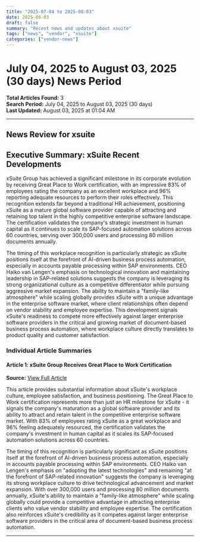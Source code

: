 ```yaml
---
title: "2025-07-04 to 2025-08-03"
date: 2025-08-03
draft: false
summary: "Recent news and updates about xsuite"
tags: ["news", "vendor", "xsuite"]
categories: ["vendor-news"]
---
```


# July 04, 2025 to August 03, 2025 (30 days) News Period 

**Total Articles Found:** 3  
**Search Period:** July 04, 2025 to August 03, 2025 (30 days)  
**Last Updated:** August 03, 2025 at 01:04 AM

---

## News Review for xsuite

## Executive Summary: xSuite Recent Developments

xSuite Group has achieved a significant milestone in its corporate evolution by receiving Great Place to Work certification, with an impressive 83% of employees rating the company as an excellent workplace and 96% reporting adequate resources to perform their roles effectively. This recognition extends far beyond a traditional HR achievement, positioning xSuite as a mature global software provider capable of attracting and retaining top talent in the highly competitive enterprise software landscape. The certification validates the company's strategic investment in human capital as it continues to scale its SAP-focused automation solutions across 60 countries, serving over 300,000 users and processing 80 million documents annually.

The timing of this workplace recognition is particularly strategic as xSuite positions itself at the forefront of AI-driven business process automation, especially in accounts payable processing within SAP environments. CEO Haiko van Lengen's emphasis on technological innovation and maintaining leadership in SAP-related solutions suggests the company is leveraging its strong organizational culture as a competitive differentiator while pursuing aggressive market expansion. The ability to maintain a "family-like atmosphere" while scaling globally provides xSuite with a unique advantage in the enterprise software market, where client relationships often depend on vendor stability and employee expertise. This development signals xSuite's readiness to compete more effectively against larger enterprise software providers in the critical and growing market of document-based business process automation, where workplace culture directly translates to product quality and customer satisfaction.

### Individual Article Summaries

#### Article 1: xSuite Group Receives Great Place to Work Certification

**Source:** [View Full Article](https://www.globenewswire.com/news-release/2025/07/29/3123031/0/en/xSuite-Group-Receives-Great-Place-to-Work-Certification.html)

This article provides substantial information about xSuite's workplace culture, employee satisfaction, and business positioning. The Great Place to Work certification represents more than just an HR milestone for xSuite - it signals the company's maturation as a global software provider and its ability to attract and retain talent in the competitive enterprise software market. With 83% of employees rating xSuite as a great workplace and 96% feeling adequately resourced, the certification validates the company's investment in human capital as it scales its SAP-focused automation solutions across 60 countries.

The timing of this recognition is particularly significant as xSuite positions itself at the forefront of AI-driven business process automation, especially in accounts payable processing within SAP environments. CEO Haiko van Lengen's emphasis on "adopting the latest technologies" and remaining "at the forefront of SAP-related innovation" suggests the company is leveraging its strong workplace culture to drive technological advancement and market expansion. With over 300,000 users and processing 80 million documents annually, xSuite's ability to maintain a "family-like atmosphere" while scaling globally could provide a competitive advantage in attracting enterprise clients who value vendor stability and employee expertise. The certification also reinforces xSuite's credibility as it competes against larger enterprise software providers in the critical area of document-based business process automation.



---

